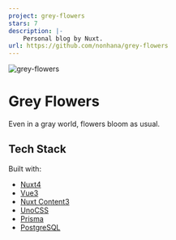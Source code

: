 ```yaml
---
project: grey-flowers
stars: 7
description: |-
    Personal blog by Nuxt.
url: https://github.com/nonhana/grey-flowers
---
```


![grey-flowers](https://static-r2.caelum.moe/grey-flowers.webp)

# Grey Flowers

Even in a gray world, flowers bloom as usual.

## Tech Stack

Built with:

- [Nuxt4](https://nuxt.com)
- [Vue3](https://vuejs.org)
- [Nuxt Content3](https://content.nuxt.com)
- [UnoCSS](https://unocss.dev)
- [Prisma](https://prisma.io)
- [PostgreSQL](https://postgresql.org)

